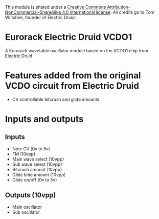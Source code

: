 This module is shared under a [Creative Commons Attribution-NonCommercial-ShareAlike 4.0 International license](https://creativecommons.org/licenses/by-nc-sa/4.0/). All credits go to Tom Wiltshire, founder of Electric Druid.

# Eurorack Electric Druid VCDO1
 A Eurorack wavetable oscillator module based on the VCDO1 chip from Electric Druid
# Features added from the original VCDO circuit from Electric Druid
 - CV controllable bitcrush and glide amounts
# Inputs and outputs
## Inputs
 - Note CV (0v to 5v)
 - FM (10vpp)
 - Main wave select (10vpp)
 - Sub wave select (10vpp)
 - Bitcrush amount (10vpp)
 - Glide time amount (10vpp)
 - Glide on/off (0v to 5v)
## Outputs (10vpp)
 - Main oscillator
 - Sub oscillator
